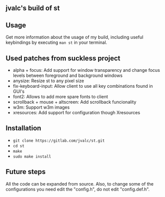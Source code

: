 ## jvalc's build of st

## Usage
Get more information about the usage of my build, including useful keybindings
by executing `man st` in your terminal.

## Used patches from suckless project
- alpha + focus:                        Add support for window transparency and change focus levels between foreground and background windows
- anysize:                              Resize st to any pixel size
- fix-keyboard-input:                   Allow client to use all key combinations found in GUI's
- font2:                                Allows to add more spare fonts to client
- scrollback + mouse + altscreen:       Add scrollback funcionality
- w3m:                                  Support w3m images
- xresources:                           Add support for configuration though Xresources

## Installation 
- `git clone https://gitlab.com/jvalc/st.git`
- `cd st`
- `make`
- `sudo make install`

## Future steps
All the code can be expanded from source. Also, to change some of the configurations
you need edit the "config.h", do not edit "config.def.h".

